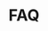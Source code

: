 ---
title: FAQ
type: landing

sections:
  - block: hero
    content:
      title: "Get in touch"
      subtitle: 
      text: "궁금한게 있으면 아래 버튼을 클릭해서 언제든지 물어보세요"
      cta:
        label: "FAQ"
        url: "../contact/"
design:
    columns: '2'
---